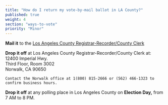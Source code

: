 ```yaml
---
title: "How do I return my vote-by-mail ballot in LA County?"
published: true
weight: 4
section: "ways-to-vote"
priority: "Minor"
---
```


**Mail it** to the [Los Angeles County Registrar-Recorder/County Clerk](https://www.lavote.net/home/voting-elections/voting-options/vote-by-mail/how-to-vote-by-mail)  

**Drop it off** at Los Angeles County Registrar-Recorder/County Clerk at:  
	12400 Imperial Hwy.  
	Third Floor, Room 3002  
	Norwalk, CA 90650  
	
	Contact the Norwalk office at 1(800) 815-2666 or (562) 466-1323 to confirm business hours.  
	
**Drop it off** at any polling place in Los Angeles County on **Election Day,** from 7 AM to 8 PM.  
